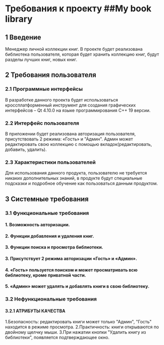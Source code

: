 # Требования к проекту ##My book library
## 1 Введение
Менеджер личной коллекции книг.
В проекте будет реализована библиотека пользователя, которая будет хранить коллекцию книг, будут разделы лучших книг, новых книг.
## 2 Требования пользователя
### 2.1 Программные интерфейсы
В разработке данного проекта будет использоваться кроссплатформенный инструмент для создания графических интерфейсов – Qt 4.10.0 на языке программирования С++ 19 версии.
### 2.2 Интерфейс пользователя
В приложении будет реализована авторизация пользователя, присутствовать 2 режима: «Гость» и "Админ".
Админ может редактировать свою коллекцию с помощью вкладок(редактировать, добавить, удалить).
### 2.3 Характеристики пользователей
Для использования данного продукта, пользователю не требуется никаких дополнительных знаний, в продукте будут специальные подсказки и подробное обучение как пользоваться данным продуктом.
## 3 Системные требования
### 3.1 Функциональные требования
#### 1.	Возможность авторизации.
#### 2.	Функции добавления и удаления книг.
#### 3. Функции поиска и просмотра библиотеки.
#### 3.	Присутствует 2 режима авторизации «Гость» и «Админ». 
#### 4. «Гость» пользуется поиском и может просматривать всю библиотеку, кроме приватной части.
#### 5. «Админ» может удалять и добавлять книги в свою библиотеку.
### 3.2 Нефункциональные требования
#### 3.2.1 АТРИБУТЫ КАЧЕСТВА
1.Безопасность: редактировать книги может только "Админ", "Гость" находится в режиме просмотра.
2.Практичность: книги открываются по двойному щелчку мыши.
3.При нажатии кнопки "Удалить книгу из библиотеки", появляется подтверждающее окно.

